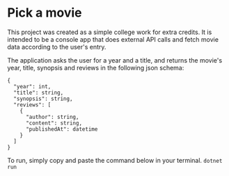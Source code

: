 # Pick a movie

This project was created as a simple college work for extra credits. It is intended to be a console app that does external API calls and fetch movie data according to the user's entry.

The application asks the user for a year and a title, and returns the movie's year, title, synopsis and reviews in the following json schema:
```
{
  "year": int,
  "title": string,
  "synopsis": string,
  "reviews": [
    {
      "author": string,
      "content": string,
      "publishedAt": datetime
    }
  ]
}
```

To run, simply copy and paste the command below in your terminal.
```dotnet run```